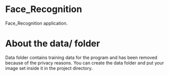 # Face_Recognition
Face_Recognition application.

# About the data/ folder
Data folder contains training data for the program and has been removed because of the privacy reasons. You can create the data folder and put your image set inside it in the project directory.
